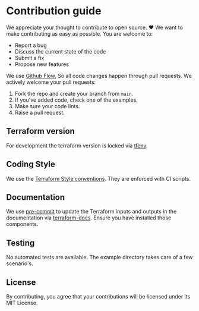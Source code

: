 # Contribution guide

We appreciate your thought to contribute to open source. :heart: We want to make contributing as easy as possible.
You are welcome to:

- Report a bug
- Discuss the current state of the code
- Submit a fix
- Propose new features

We use [Github Flow](https://guides.github.com/introduction/flow/index.html), So all code changes happen through pull requests.
We actively welcome your pull requests:

1. Fork the repo and create your branch from `main`.
2. If you've added code, check one of the examples.
3. Make sure your code lints.
4. Raise a pull request.

## Terraform version

For development the terraform version is locked via [tfenv](https://github.com/tfutils/tfenv).

## Coding Style

We use the [Terraform Style conventions](https://www.terraform.io/docs/configuration/style.html). They are enforced with CI scripts.

## Documentation

We use [pre-commit](https://pre-commit.com/) to update the Terraform inputs and outputs in the documentation via
[terraform-docs](https://github.com/terraform-docs/terraform-docs). Ensure you have installed those components.

## Testing

No automated tests are available. The example directory takes care of a few scenario's.

## License

By contributing, you agree that your contributions will be licensed under its MIT License.
